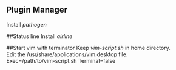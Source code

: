 ## Plugin Manager
Install *pathogen*

##Status line
Install *airline*

##Start vim with terminator
Keep *vim-script.sh* in home directory.  
Edit the /usr/share/applications/vim.desktop file.  
	Exec=/path/to/vim-script.sh
	Terminal=false
